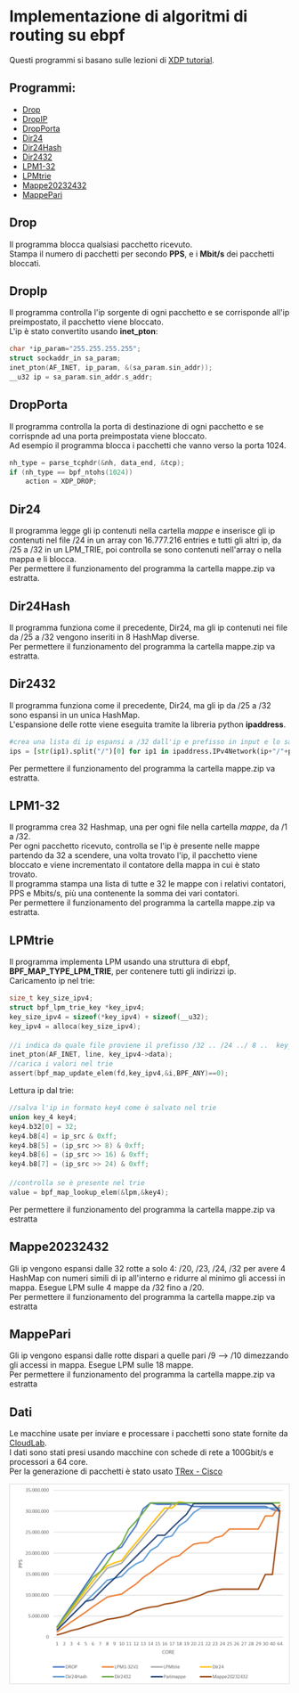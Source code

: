 # Implementazione di algoritmi di routing su ebpf

Questi programmi si basano sulle lezioni di [XDP tutorial](https://github.com/xdp-project/xdp-tutorial).  

## Programmi:
- [Drop](#drop)
- [DropIP](#dropip)
- [DropPorta](#dropporta)
- [Dir24](#dir24)
- [Dir24Hash](#dir24hash)
- [Dir2432](#dir2432)
- [LPM1-32](#lpm1-32)
- [LPMtrie](#lpmtrie)
- [Mappe20232432](#mappe20232432)
- [MappePari](#mappepari)


## Drop
Il programma blocca qualsiasi pacchetto ricevuto.  
Stampa il numero di pacchetti per secondo **PPS**, e i **Mbit/s** dei pacchetti bloccati.  

## DropIp
Il programma controlla l'ip sorgente di ogni pacchetto e se corrisponde all'ip preimpostato, il pacchetto viene bloccato.  
L'ip è stato convertito usando **inet_pton**:
```c
char *ip_param="255.255.255.255";
struct sockaddr_in sa_param;
inet_pton(AF_INET, ip_param, &(sa_param.sin_addr));
__u32 ip = sa_param.sin_addr.s_addr;
```

## DropPorta
Il programma controlla la porta di destinazione di ogni pacchetto e se corrispnde ad una porta preimpostata viene bloccato.  
Ad esempio il programma blocca i pacchetti che vanno verso la porta 1024.  

```c
nh_type = parse_tcphdr(&nh, data_end, &tcp);
if (nh_type == bpf_ntohs(1024))
	action = XDP_DROP;
```
## Dir24
Il programma legge gli ip contenuti nella cartella *mappe* e inserisce gli ip contenuti nel file /24 in un array con 16.777.216 entries e tutti gli altri ip, da /25 a /32 in un LPM_TRIE, poi controlla se sono contenuti nell'array o nella mappa e li blocca.  
Per permettere il funzionamento del programma la cartella mappe.zip va estratta.  

## Dir24Hash
Il programma funziona come il precedente, Dir24, ma gli ip contenuti nei file da /25 a /32 vengono inseriti in 8 HashMap diverse.  
Per permettere il funzionamento del programma la cartella mappe.zip va estratta.  
## Dir2432
Il programma funziona come il precedente, Dir24, ma gli ip da /25 a /32 sono espansi in un unica HashMap.  
L'espansione delle rotte viene eseguita tramite la libreria python **ipaddress**.  
``` python
#crea una lista di ip espansi a /32 dall'ip e prefisso in input e lo salva in ips rimuovendo /32
ips = [str(ip1).split("/")[0] for ip1 in ipaddress.IPv4Network(ip+"/"+prefix).subnets(new_prefix=32)]
```
Per permettere il funzionamento del programma la cartella mappe.zip va estratta.  
## LPM1-32
Il programma crea 32 Hashmap, una per ogni file nella cartella *mappe*, da /1 a /32.  
Per ogni pacchetto ricevuto, controlla se l'ip è presente nelle mappe partendo da 32 a scendere, una volta trovato l'ip, il pacchetto viene bloccato e viene incrementato il contatore della mappa in cui è stato trovato.  
Il programma stampa una lista di tutte e 32 le mappe con i relativi contatori, PPS e Mbits/s, più una contenente la somma dei vari contatori.  
Per permettere il funzionamento del programma la cartella mappe.zip va estratta.  

## LPMtrie
Il programma implementa LPM usando una struttura di ebpf, **BPF_MAP_TYPE_LPM_TRIE**, per contenere tutti gli indirizzi ip.  
Caricamento ip nel trie:
``` c
size_t key_size_ipv4;
struct bpf_lpm_trie_key *key_ipv4;
key_size_ipv4 = sizeof(*key_ipv4) + sizeof(__u32);
key_ipv4 = alloca(key_size_ipv4);

//i indica da quale file proviene il prefisso /32 .. /24 ../ 8 ..  key_ipv4->prefixlen = i;
inet_pton(AF_INET, line, key_ipv4->data);
//carica i valori nel trie
assert(bpf_map_update_elem(fd,key_ipv4,&i,BPF_ANY)==0);
```
Lettura ip dal trie:
``` c
//salva l'ip in formato key4 come è salvato nel trie
union key_4 key4;
key4.b32[0] = 32;
key4.b8[4] = ip_src & 0xff;
key4.b8[5] = (ip_src >> 8) & 0xff;
key4.b8[6] = (ip_src >> 16) & 0xff;
key4.b8[7] = (ip_src >> 24) & 0xff;

//controlla se è presente nel trie
value = bpf_map_lookup_elem(&lpm,&key4);
```
Per permettere il funzionamento del programma la cartella mappe.zip va estratta

## Mappe20232432
Gli ip vengono espansi dalle 32 rotte a solo 4: /20, /23, /24, /32 per avere 4 HashMap con numeri simili di ip all'interno e ridurre al minimo gli accessi in mappa.  Esegue LPM sulle 4 mappe da /32 fino a /20.  
Per permettere il funzionamento del programma la cartella mappe.zip va estratta

## MappePari
Gli ip vengono espansi dalle rotte dispari a quelle pari /9 --> /10 dimezzando gli accessi in mappa.  Esegue LPM sulle 18 mappe.  
Per permettere il funzionamento del programma la cartella mappe.zip va estratta



## Dati
Le macchine usate per inviare e processare i pacchetti sono state fornite da [CloudLab](https://www.cloudlab.us/).  
I dati sono stati presi usando macchine con schede di rete a 100Gbit/s e processori a 64 core.  
Per la generazione di pacchetti è stato usato [TRex - Cisco ](https://github.com/cisco-system-traffic-generator/trex-core)

![Dati](Dati.png)
